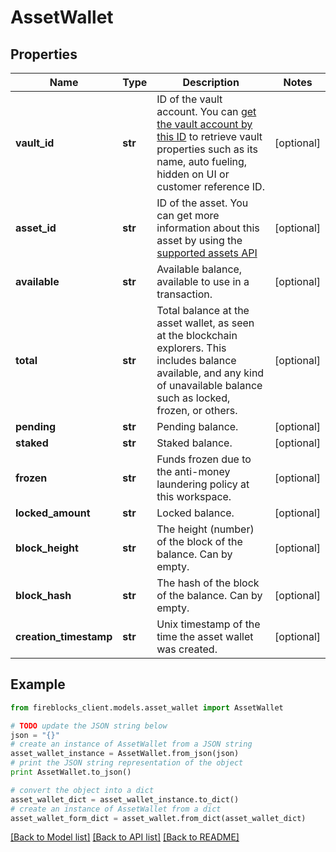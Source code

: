 # AssetWallet


## Properties
Name | Type | Description | Notes
------------ | ------------- | ------------- | -------------
**vault_id** | **str** | ID of the vault account. You can [get the vault account by this ID](https://developers.fireblocks.com/reference/get_vault-accounts-vaultaccountid) to retrieve vault properties such as its name, auto fueling, hidden on UI or customer reference ID. | [optional] 
**asset_id** | **str** | ID of the asset. You can get more information about this asset by using the [supported assets API](https://developers.fireblocks.com/reference/get_supported-assets) | [optional] 
**available** | **str** | Available balance, available to use in a transaction. | [optional] 
**total** | **str** | Total balance at the asset wallet, as seen at the blockchain explorers. This includes balance available, and any kind of unavailable balance such as locked, frozen, or others. | [optional] 
**pending** | **str** | Pending balance. | [optional] 
**staked** | **str** | Staked balance. | [optional] 
**frozen** | **str** | Funds frozen due to the anti-money laundering policy at this workspace. | [optional] 
**locked_amount** | **str** | Locked balance. | [optional] 
**block_height** | **str** | The height (number) of the block of the balance. Can by empty. | [optional] 
**block_hash** | **str** | The hash of the block of the balance. Can by empty. | [optional] 
**creation_timestamp** | **str** | Unix timestamp of the time the asset wallet was created. | [optional] 

## Example

```python
from fireblocks_client.models.asset_wallet import AssetWallet

# TODO update the JSON string below
json = "{}"
# create an instance of AssetWallet from a JSON string
asset_wallet_instance = AssetWallet.from_json(json)
# print the JSON string representation of the object
print AssetWallet.to_json()

# convert the object into a dict
asset_wallet_dict = asset_wallet_instance.to_dict()
# create an instance of AssetWallet from a dict
asset_wallet_form_dict = asset_wallet.from_dict(asset_wallet_dict)
```
[[Back to Model list]](../README.md#documentation-for-models) [[Back to API list]](../README.md#documentation-for-api-endpoints) [[Back to README]](../README.md)


